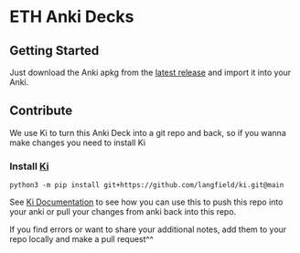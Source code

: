 # ETH Anki Decks
## Getting Started
Just download the Anki apkg from the [latest release](https://github.com/LunaLorea/ETH-AnkiDecks/releases/latest) and import it into your Anki.

## Contribute
We use Ki to turn this Anki Deck into a git repo and back, so if you wanna make changes you need to install Ki

### Install [Ki](https://github.com/langfield/ki)

```
python3 -m pip install git+https://github.com/langfield/ki.git@main
```

See [Ki Documentation](https://langfield.github.io/ki/#cloning-a-collaborative-deck-from-github) to see how you can use this to push this repo into your anki or pull your changes from anki back into this repo.

If you find errors or want to share your additional notes, add them to your repo locally and make a pull request^^
